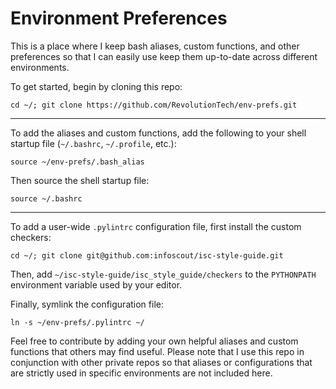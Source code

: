 Environment Preferences
==========

This is a place where I keep bash aliases, custom functions, and other preferences so that I can easily use keep them up-to-date across different environments.

To get started, begin by cloning this repo:

`cd ~/; git clone https://github.com/RevolutionTech/env-prefs.git`

---

To add the aliases and custom functions, add the following to your shell startup file (`~/.bashrc`, `~/.profile`, etc.):

`source ~/env-prefs/.bash_alias`

Then source the shell startup file:

`source ~/.bashrc`

---

To add a user-wide `.pylintrc` configuration file, first install the custom checkers:

`cd ~/; git clone git@github.com:infoscout/isc-style-guide.git`

Then, add `~/isc-style-guide/isc_style_guide/checkers` to the `PYTHONPATH` environment variable used by your editor.

Finally, symlink the configuration file:

`ln -s ~/env-prefs/.pylintrc ~/`

Feel free to contribute by adding your own helpful aliases and custom functions that others may find useful. Please note that I use this repo in conjunction with other private repos so that aliases or configurations that are strictly used in specific environments are not included here.
